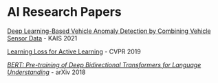 # AI Research Papers

[Deep Learning-Based Vehicle Anomaly Detection by Combining Vehicle Sensor Data](https://github.com/hchoi256/ai-dissertations/blob/main/dl-vehicle-anomaly-detection.md) - KAIS 2021

[Learning Loss for Active Learning](https://github.com/hchoi256/ai-dissertations/blob/main/learning-loss-for-active-learning.md) - CVPR 2019

[*BERT: Pre-training of Deep Bidirectional Transformers for Language Understanding*](https://hchoi256.github.io/nlp/bert-1/) - arXiv 2018
